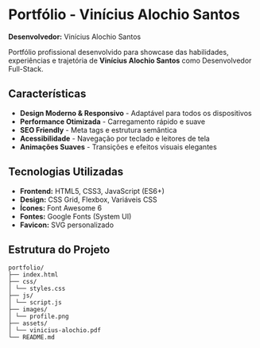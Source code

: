 # Portfólio - Vinícius Alochio Santos

**Desenvolvedor:** Vinícius Alochio Santos

Portfólio profissional desenvolvido para showcase das habilidades, experiências e trajetória de **Vinícius Alochio Santos** como Desenvolvedor Full-Stack.

## Características

- **Design Moderno & Responsivo** - Adaptável para todos os dispositivos
- **Performance Otimizada** - Carregamento rápido e suave
- **SEO Friendly** - Meta tags e estrutura semântica
- **Acessibilidade** - Navegação por teclado e leitores de tela
- **Animações Suaves** - Transições e efeitos visuais elegantes

## Tecnologias Utilizadas

- **Frontend:** HTML5, CSS3, JavaScript (ES6+)
- **Design:** CSS Grid, Flexbox, Variáveis CSS
- **Ícones:** Font Awesome 6
- **Fontes:** Google Fonts (System UI)
- **Favicon:** SVG personalizado

## Estrutura do Projeto

```
portfolio/
├── index.html
├── css/
│ └── styles.css
├── js/
│ └── script.js
├── images/
│ └── profile.png
├── assets/
│ └── vinicius-alochio.pdf
└── README.md
```
